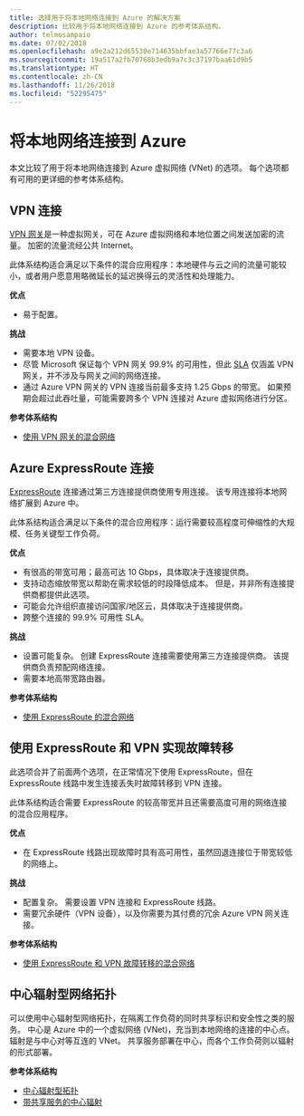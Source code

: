 ```yaml
---
title: 选择用于将本地网络连接到 Azure 的解决方案
description: 比较用于将本地网络连接到 Azure 的参考体系结构。
author: telmosampaio
ms.date: 07/02/2018
ms.openlocfilehash: a9e2a212d65530e714635bbfae3a57766e77c3a6
ms.sourcegitcommit: 19a517a2fb70768b3edb9a7c3c37197baa61d9b5
ms.translationtype: HT
ms.contentlocale: zh-CN
ms.lasthandoff: 11/26/2018
ms.locfileid: "52295475"
---
```

# <a name="connect-an-on-premises-network-to-azure"></a>将本地网络连接到 Azure

本文比较了用于将本地网络连接到 Azure 虚拟网络 (VNet) 的选项。 每个选项都有可用的更详细的参考体系结构。

## <a name="vpn-connection"></a>VPN 连接

[VPN 网关](/azure/vpn-gateway/vpn-gateway-about-vpngateways)是一种虚拟网关，可在 Azure 虚拟网络和本地位置之间发送加密的流量。 加密的流量流经公共 Internet。

此体系结构适合满足以下条件的混合应用程序：本地硬件与云之间的流量可能较小，或者用户愿意用略微延长的延迟换得云的灵活性和处理能力。

**优点**

- 易于配置。

**挑战**

- 需要本地 VPN 设备。
- 尽管 Microsoft 保证每个 VPN 网关 99.9% 的可用性，但此 [SLA](https://azure.microsoft.com/support/legal/sla/vpn-gateway/) 仅涵盖 VPN 网关，并不涉及与网关之间的网络连接。
- 通过 Azure VPN 网关的 VPN 连接当前最多支持 1.25 Gbps 的带宽。 如果预期会超过此吞吐量，可能需要跨多个 VPN 连接对 Azure 虚拟网络进行分区。

**参考体系结构**

- [使用 VPN 网关的混合网络](./vpn.md)

## <a name="azure-expressroute-connection"></a>Azure ExpressRoute 连接

[ExpressRoute](/azure/expressroute/) 连接通过第三方连接提供商使用专用连接。 该专用连接将本地网络扩展到 Azure 中。 

此体系结构适合满足以下条件的混合应用程序：运行需要较高程度可伸缩性的大规模、任务关键型工作负荷。 

**优点**

- 有很高的带宽可用；最高可达 10 Gbps，具体取决于连接提供商。
- 支持动态缩放带宽以帮助在需求较低的时段降低成本。 但是，并非所有连接提供商都提供此选项。
- 可能会允许组织直接访问国家/地区云，具体取决于连接提供商。
- 跨整个连接的 99.9% 可用性 SLA。

**挑战**

- 设置可能复杂。 创建 ExpressRoute 连接需要使用第三方连接提供商。 该提供商负责预配网络连接。
- 需要本地高带宽路由器。

**参考体系结构**

- [使用 ExpressRoute 的混合网络](./expressroute.md)

## <a name="expressroute-with-vpn-failover"></a>使用 ExpressRoute 和 VPN 实现故障转移

此选项合并了前面两个选项，在正常情况下使用 ExpressRoute，但在 ExpressRoute 线路中发生连接丢失时故障转移到 VPN 连接。

此体系结构适合需要 ExpressRoute 的较高带宽并且还需要高度可用的网络连接的混合应用程序。 

**优点**

- 在 ExpressRoute 线路出现故障时具有高可用性，虽然回退连接位于带宽较低的网络上。

**挑战**

- 配置复杂。 需要设置 VPN 连接和 ExpressRoute 线路。
- 需要冗余硬件（VPN 设备），以及你需要为其付费的冗余 Azure VPN 网关连接。

**参考体系结构**

- [使用 ExpressRoute 和 VPN 故障转移的混合网络](./expressroute-vpn-failover.md)


## <a name="hub-spoke-network-topology"></a>中心辐射型网络拓扑

可以使用中心辐射型网络拓扑，在隔离工作负荷的同时共享标识和安全性之类的服务。 中心是 Azure 中的一个虚拟网络 (VNet)，充当到本地网络的连接的中心点。 辐射是与中心对等互连的 VNet。 共享服务部署在中心，而各个工作负荷则以辐射的形式部署。


**参考体系结构**

- [中心辐射型拓扑](./hub-spoke.md)
- [带共享服务的中心辐射](./shared-services.md)
